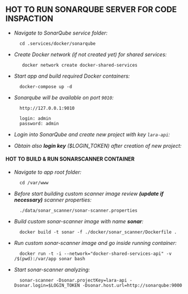 **HOT TO RUN SONARQUBE SERVER FOR CODE INSPACTION**
--

* *Navigate to SonarQube service folder:*

        cd .services/docker/sonarqube
         
* *Create Docker network (if not created yet) for shared services:*
 
         docker network create docker-shared-services   
           
* *Start app and build required Docker containers:*

        docker-compose up -d
   
* *Sonarqube will be available on port `9010`:*

        http://127.0.0.1:9010
        
        login: admin
        password: admin   
      
* *Login into SonarQube and create new project with key `lara-api`:*

* *Obtain also **login key** ($LOGIN_TOKEN) after creation of new project:*

#### HOT TO BUILD & RUN SONARSCANNER CONTAINER
      
* *Navigate to app root folder:*

        cd /var/www
        
* *Before start building custom scanner image review **(update if necessary)** scanner properties:*

        ./data/sonar_scanner/sonar-scanner.properties

* *Build custom  sonar-scanner image with name **sonar**:*

        docker build -t sonar -f ./docker/sonar_scanner/Dockerfile .
        
* *Run custom  sonar-scanner image and go inside running container:*

        docker run -t -i --network="docker-shared-services-api" -v /$(pwd):/var/app sonar bash
  
* *Start sonar-scanner analyzing:*
    
        sonar-scanner -Dsonar.projectKey=lara-api -Dsonar.login=$LOGIN_TOKEN -Dsonar.host.url=http://sonarqube:9000

